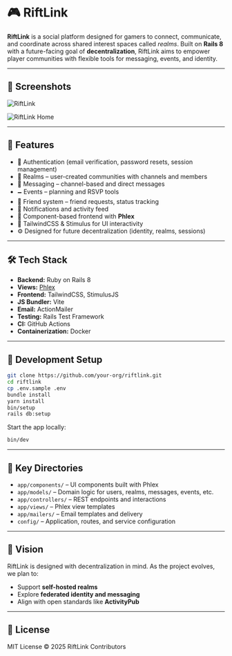 # 🎮 RiftLink

**RiftLink** is a social platform designed for gamers to connect, communicate, and coordinate across shared interest spaces called _realms_. Built on **Rails 8** with a future-facing goal of **decentralization**, RiftLink aims to empower player communities with flexible tools for messaging, events, and identity.

---

## 📸 Screenshots

![RiftLink](./rift2.png)

![RiftLink Home](./rift1.png)

---

## 🤩 Features

- 🔐 Authentication (email verification, password resets, session management)
- 🏰 Realms – user-created communities with channels and members
- 💬 Messaging – channel-based and direct messages
- 🗕 Events – planning and RSVP tools
- 👥 Friend system – friend requests, status tracking
- 🕎 Notifications and activity feed
- 🧠 Component-based frontend with **Phlex**
- 🎨 TailwindCSS & Stimulus for UI interactivity
- ⚙️ Designed for future decentralization (identity, realms, sessions)

---

## 🛠 Tech Stack

- **Backend:** Ruby on Rails 8
- **Views:** [Phlex](https://phlex.fun)
- **Frontend:** TailwindCSS, StimulusJS
- **JS Bundler:** Vite
- **Email:** ActionMailer
- **Testing:** Rails Test Framework
- **CI:** GitHub Actions
- **Containerization:** Docker

---

## 🥪 Development Setup

```bash
git clone https://github.com/your-org/riftlink.git
cd riftlink
cp .env.sample .env
bundle install
yarn install
bin/setup
rails db:setup
```

Start the app locally:

```bash
bin/dev
```

---

## 📂 Key Directories

- `app/components/` – UI components built with Phlex
- `app/models/` – Domain logic for users, realms, messages, events, etc.
- `app/controllers/` – REST endpoints and interactions
- `app/views/` – Phlex view templates
- `app/mailers/` – Email templates and delivery
- `config/` – Application, routes, and service configuration

---

## 🎯 Vision

RiftLink is designed with decentralization in mind. As the project evolves, we plan to:

- Support **self-hosted realms**
- Explore **federated identity and messaging**
- Align with open standards like **ActivityPub**

---

## 📜 License

MIT License © 2025 RiftLink Contributors
